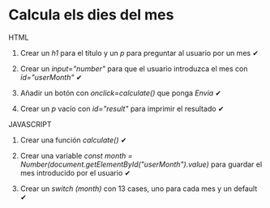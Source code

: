 # Calcula els dies del mes

HTML

1. Crear un *h1* para el título y un *p* para preguntar al usuario por un mes ✔

2. Crear un *input="number"* para que el usuario introduzca el mes con *id="userMonth"* ✔

3. Añadir un botón con *onclick=calculate()* que ponga *Envia* ✔

4. Crear un *p* vacío con *id="result"* para imprimir el resultado ✔


JAVASCRIPT

1. Crear una función *calculate()* ✔

2. Crear una variable *const month = Number(document.getElementById("userMonth").value)* para guardar el mes introducido por el usuario ✔

3. Crear un *switch (month)* con 13 cases, uno para cada mes y un default ✔